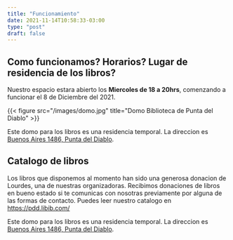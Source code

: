 ```yaml
---
title: "Funcionamiento"
date: 2021-11-14T10:58:33-03:00
type: "post"
draft: false
---
```


## Como funcionamos? Horarios? Lugar de residencia de los libros?

Nuestro espacio estara abierto los **Miercoles de 18 a 20hrs**, comenzando a funcionar el 8 de Diciembre del 2021.

{{< figure src="/images/domo.jpg" title="Domo Biblioteca de Punta del Diablo" >}}
    
Este domo para los libros es una residencia temporal. La direccion es [Buenos Aires 1486, Punta del Diablo](https://goo.gl/maps/ifNvH8JNZeZjvHm19). 

## Catalogo de libros

Los libros que disponemos al momento han sido una generosa donacion de Lourdes, una de nuestras organizadoras. Recibimos donaciones de libros en bueno estado si te comunicas con nosotras previamente por alguna de las formas de contacto.  Puedes leer nuestro catalogo en https://pdd.libib.com/


Este domo para los libros es una residencia temporal. La direccion es [Buenos Aires 1486, Punta del Diablo](https://goo.gl/maps/ifNvH8JNZeZjvHm19). 
